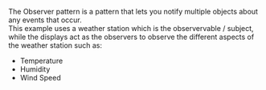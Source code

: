 The Observer pattern is a pattern that lets you notify multiple objects about any
events that occur. \
This example uses a weather station which is the observervable / subject, while the
displays act as the observers to observe the different aspects of the weather station
such as:
- Temperature
- Humidity
- Wind Speed